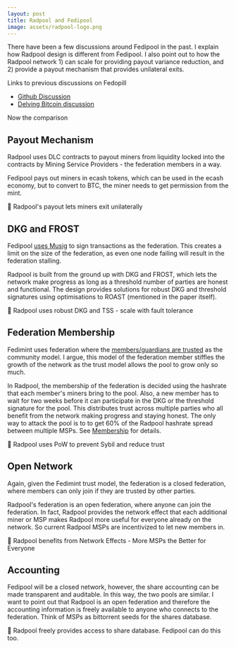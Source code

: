 ```yaml
---
layout: post
title: Radpool and Fedipool
image: assets/radpool-logo.png
---
```


There have been a few discussions around Fedipool in the past. I
explain how Radpool design is different from Fedipool. I also point
out to how the Radpool network 1) can scale for providing payout
variance reduction, and 2) provide a payout mechanism that provides
unilateral exits.

Links to previous discussions on Fedopill

- [Github Discussion](https://github.com/fedimint/fedimint/discussions/1504)
- [Delving Bitcoin discussion](https://delvingbitcoin.org/t/fedimint-overview-and-fedipool-theorizing/110/1)

Now the comparison

## Payout Mechanism

Radpool uses DLC contracts to payout miners from liquidity locked into
the contracts by Mining Service Providers - the federation members in
a way.

Fedipool pays out miners in ecash tokens, which can be used in the
ecash economy, but to convert to BTC, the miner needs to get
permission from the mint.

🤩 Radpool's payout lets miners exit unilaterally

## DKG and FROST

Fedipool [uses
Musig](https://github.com/fedimint/fedimint/blob/569e6d9e9f55671da6ac1682dcc1794835cb1559/docs/lifecycle.md?plain=1#L6)
to sign transactions as the federation. This creates a limit on the
size of the federation, as even one node failing will result in the
federation stalling.

Radpool is built from the ground up with DKG and FROST, which lets the
network make progress as long as a threshold number of parties are
honest and functional. The design provides solutions for robust DKG
and threshold signatures using optimisations to ROAST (mentioned in
the paper itself).

🤩 Radpool uses robust DKG and TSS - scale with fault tolerance

## Federation Membership

Fedimint uses federation where the [members/guardians are
trusted](https://fedimint.org/docs/TradeOffs/Trust-Trade-Offs) as the
community model. I argue, this model of the federation member stiffles
the growth of the network as the trust model allows the pool to grow
only so much.

In Radpool, the membership of the federation is decided using the
hashrate that each member's miners bring to the pool. Also, a new
member has to wait for two weeks before it can participate in the DKG
or the threshold signature for the pool. This distributes trust across
multiple parties who all benefit from the network making progress and
staying honest. The only way to attack the pool is to to get 60% of
the Radpool hashrate spread between multiple MSPs. See
[Membership](https://www.radpool.xyz/1/frost-federation.html#_membership)
for details.

🤩 Radpool uses PoW to prevent Sybil and reduce trust

## Open Network

Again, given the Fedimint trust model, the federation is a closed
federation, where members can only join if they are trusted by other
parties.

Radpool's federation is an open federation, where anyone can join the
federation. In fact, Radpool provides the network effect that each
additional miner or MSP makes Radpool more useful for everyone already
on the network. So current Radpool MSPs are incentivized to let new
members in.

🤩 Radpool benefits from Network Effects - More MSPs the Better for
Everyone

## Accounting

Fedipool will be a closed network, however, the share accounting can
be made transparent and auditable. In this way, the two pools are
similar. I want to point out that Radpool is an open federation and
therefore the accounting information is freely available to anyone who
connects to the federation. Think of MSPs as bittorrent seeds for the
shares database.

🤩 Radpool freely provides access to share database. Fedipool can do
this too.

